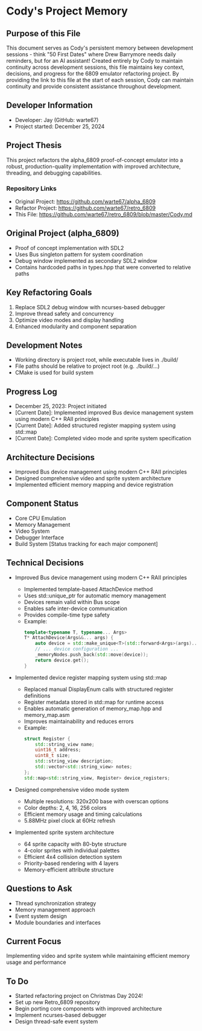 # Cody's Project Memory

## Purpose of this File
This document serves as Cody's persistent memory between development sessions - think "50 First Dates" where Drew Barrymore needs daily reminders, but for an AI assistant! Created entirely by Cody to maintain continuity across development sessions, this file maintains key context, decisions, and progress for the 6809 emulator refactoring project. By providing the link to this file at the start of each session, Cody can maintain continuity and provide consistent assistance throughout development.

## Developer Information
- Developer: Jay (GitHub: warte67)
- Project started: December 25, 2024

## Project Thesis
This project refactors the alpha_6809 proof-of-concept emulator into a robust, production-quality implementation with improved architecture, threading, and debugging capabilities.

### Repository Links
- Original Project: https://github.com/warte67/alpha_6809
- Refactor Project: https://github.com/warte67/retro_6809
- This File: https://github.com/warte67/retro_6809/blob/master/Cody.md

## Original Project (alpha_6809)
- Proof of concept implementation with SDL2
- Uses Bus singleton pattern for system coordination
- Debug window implemented as secondary SDL2 window
- Contains hardcoded paths in types.hpp that were converted to relative paths

## Key Refactoring Goals
1. Replace SDL2 debug window with ncurses-based debugger
2. Improve thread safety and concurrency
3. Optimize video modes and display handling
4. Enhanced modularity and component separation

## Development Notes
- Working directory is project root, while executable lives in ./build/
- File paths should be relative to project root (e.g. ./build/...)
- CMake is used for build system

## Progress Log
- December 25, 2023: Project initiated
- [Current Date]: Implemented improved Bus device management system using modern C++ RAII principles
- [Current Date]: Added structured register mapping system using std::map
- [Current Date]: Completed video mode and sprite system specification

## Architecture Decisions
- Improved Bus device management using modern C++ RAII principles
- Designed comprehensive video and sprite system architecture
- Implemented efficient memory mapping and device registration

## Component Status
- Core CPU Emulation
- Memory Management
- Video System
- Debugger Interface
- Build System
[Status tracking for each major component]

## Technical Decisions
- Improved Bus device management using modern C++ RAII principles
  - Implemented template-based AttachDevice<T> method
  - Uses std::unique_ptr for automatic memory management
  - Devices remain valid within Bus scope
  - Enables safe inter-device communication
  - Provides compile-time type safety
  - Example:
    ```cpp
    template<typename T, typename... Args>
    T* AttachDevice(Args&&... args) {
        auto device = std::make_unique<T>(std::forward<Args>(args)...);
        // ... device configuration ...
        _memoryNodes.push_back(std::move(device));
        return device.get();
    }
    ```

- Implemented device register mapping system using std::map
  - Replaced manual DisplayEnum calls with structured register definitions
  - Register metadata stored in std::map for runtime access
  - Enables automatic generation of memory_map.hpp and memory_map.asm
  - Improves maintainability and reduces errors
  - Example:
    ```cpp
    struct Register {
        std::string_view name;
        uint16_t address;
        uint8_t size;
        std::string_view description;
        std::vector<std::string_view> notes;
    };
    std::map<std::string_view, Register> device_registers;
    ```

- Designed comprehensive video mode system
  - Multiple resolutions: 320x200 base with overscan options
  - Color depths: 2, 4, 16, 256 colors
  - Efficient memory usage and timing calculations
  - 5.88MHz pixel clock at 60Hz refresh

- Implemented sprite system architecture
  - 64 sprite capacity with 80-byte structure
  - 4-color sprites with individual palettes
  - Efficient 4x4 collision detection system
  - Priority-based rendering with 4 layers
  - Memory-efficient attribute structure

## Questions to Ask
- Thread synchronization strategy
- Memory management approach
- Event system design
- Module boundaries and interfaces

## Current Focus
Implementing video and sprite system while maintaining efficient memory usage and performance

## To Do
- Started refactoring project on Christmas Day 2024!
- Set up new Retro_6809 repository
- Begin porting core components with improved architecture
- Implement ncurses-based debugger
- Design thread-safe event system
